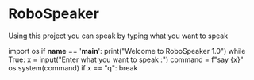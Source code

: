 # RoboSpeaker
Using this project you can speak by typing what you want to speak


import os
if __name__ == '__main__':
    print("Welcome to RoboSpeaker 1.0")
    while True:
        x = input("Enter what you want to speak :")
        command = f"say {x}"
        os.system(command)
        if x == "q":
            break
